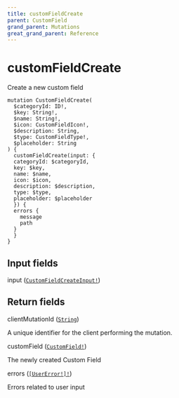 ```yaml
---
title: customFieldCreate
parent: CustomField
grand_parent: Mutations
great_grand_parent: Reference
---
```


# customFieldCreate

Create a new custom field

```
mutation CustomFieldCreate(
  $categoryId: ID!,
  $key: String!,
  $name: String!,
  $icon: CustomFieldIcon!,
  $description: String,
  $type: CustomFieldType!,
  $placeholder: String
) {
  customFieldCreate(input: {
  categoryId: $categoryId,
  key: $key,
  name: $name,
  icon: $icon,
  description: $description,
  type: $type,
  placeholder: $placeholder
  }) {
  errors {
    message
    path
  }
  }
}
```

## Input fields

<div class="field-entry ">
  <span id="input" class="field-name anchored">input (<code><a href="/docs/reference/input_object/custom_field/custom_field_create_input">CustomFieldCreateInput!</a></code>)</span>

  <div class="description-wrapper">

  </div>
</div>

## Return fields

<div class="field-entry ">
  <span id="client_mutation_id" class="field-name anchored">clientMutationId (<code><a href="/docs/reference/scalar/string">String</a></code>)</span>

  <div class="description-wrapper">
   <p>A unique identifier for the client performing the mutation.</p>

  </div>
</div>

<div class="field-entry ">
  <span id="custom_field" class="field-name anchored">customField (<code><a href="/docs/reference/object/custom_field">CustomField!</a></code>)</span>

  <div class="description-wrapper">
   <p>The newly created Custom Field</p>

  </div>
</div>

<div class="field-entry ">
  <span id="errors" class="field-name anchored">errors (<code><a href="/docs/reference/object/user_error">[UserError!]!</a></code>)</span>

  <div class="description-wrapper">
   <p>Errors related to user input</p>

  </div>
</div>

